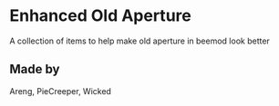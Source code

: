 # Enhanced Old Aperture
A collection of items to help make old aperture in beemod look better

## Made by
Areng, PieCreeper, Wicked
